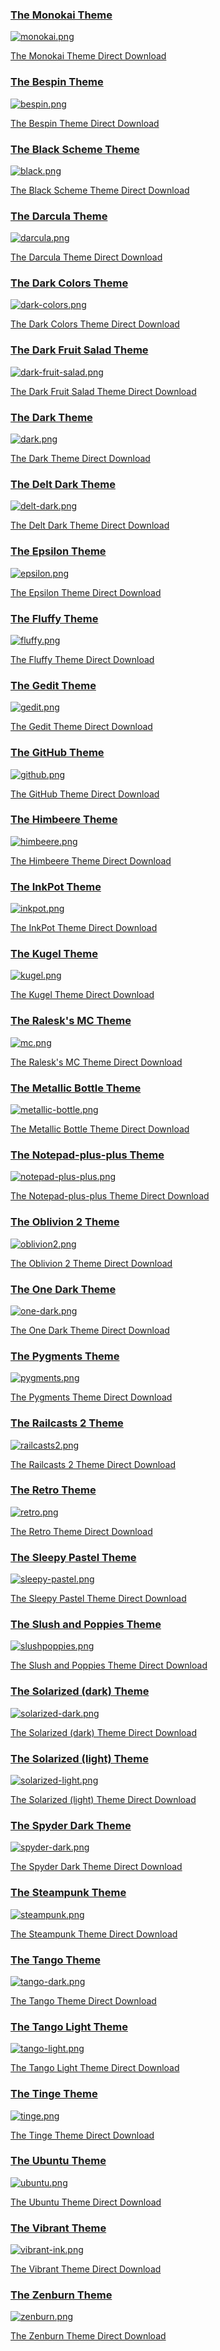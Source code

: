 ### [The Monokai Theme](../colorschemes/monokai.conf)

[![monokai.png](monokai.png)](monokai.png "The Monokai Theme")

[The Monokai Theme Direct Download](https://raw.githubusercontent.com/geany/geany-themes/master/colorschemes/monokai.conf)


### [The Bespin Theme](../colorschemes/bespin.conf)

[![bespin.png](bespin.png)](bespin.png "The Bespin Theme")

[The Bespin Theme Direct Download](https://raw.githubusercontent.com/geany/geany-themes/master/colorschemes/bespin.conf)


### [The Black Scheme Theme](../colorschemes/black.conf)

[![black.png](black.png)](black.png "The Black Scheme Theme")

[The Black Scheme Theme Direct Download](https://raw.githubusercontent.com/geany/geany-themes/master/colorschemes/black.conf)


### [The Darcula Theme](../colorschemes/darcula.conf)

[![darcula.png](darcula.png)](darcula.png "The Darcula Theme")

[The Darcula Theme Direct Download](https://raw.githubusercontent.com/geany/geany-themes/master/colorschemes/darcula.conf)


### [The Dark Colors Theme](../colorschemes/dark-colors.conf)

[![dark-colors.png](dark-colors.png)](dark-colors.png "The Dark Colors Theme")

[The Dark Colors Theme Direct Download](https://raw.githubusercontent.com/geany/geany-themes/master/colorschemes/dark-colors.conf)


### [The Dark Fruit Salad Theme](../colorschemes/dark-fruit-salad.conf)

[![dark-fruit-salad.png](dark-fruit-salad.png)](dark-fruit-salad.png "The Dark Fruit Salad Theme")

[The Dark Fruit Salad Theme Direct Download](https://raw.githubusercontent.com/geany/geany-themes/master/colorschemes/dark-fruit-salad.conf)


### [The Dark Theme](../colorschemes/dark.conf)

[![dark.png](dark.png)](dark.png "The Dark Theme")

[The Dark Theme Direct Download](https://raw.githubusercontent.com/geany/geany-themes/master/colorschemes/dark.conf)


### [The Delt Dark Theme](../colorschemes/delt-dark.conf)

[![delt-dark.png](delt-dark.png)](delt-dark.png "The Delt Dark Theme")

[The Delt Dark Theme Direct Download](https://raw.githubusercontent.com/geany/geany-themes/master/colorschemes/delt-dark.conf)


### [The Epsilon Theme](../colorschemes/epsilon.conf)

[![epsilon.png](epsilon.png)](epsilon.png "The Epsilon Theme")

[The Epsilon Theme Direct Download](https://raw.githubusercontent.com/geany/geany-themes/master/colorschemes/epsilon.conf)


### [The Fluffy Theme](../colorschemes/fluffy.conf)

[![fluffy.png](fluffy.png)](fluffy.png "The Fluffy Theme")

[The Fluffy Theme Direct Download](https://raw.githubusercontent.com/geany/geany-themes/master/colorschemes/fluffy.conf)


### [The Gedit Theme](../colorschemes/gedit.conf)

[![gedit.png](gedit.png)](gedit.png "The Gedit Theme")

[The Gedit Theme Direct Download](https://raw.githubusercontent.com/geany/geany-themes/master/colorschemes/gedit.conf)


### [The GitHub Theme](../colorschemes/github.conf)

[![github.png](github.png)](github.png "The GitHub Theme")

[The GitHub Theme Direct Download](https://raw.githubusercontent.com/geany/geany-themes/master/colorschemes/github.conf)


### [The Himbeere Theme](../colorschemes/himbeere.conf)

[![himbeere.png](himbeere.png)](himbeere.png "The Himbeere Theme")

[The Himbeere Theme Direct Download](https://raw.githubusercontent.com/geany/geany-themes/master/colorschemes/himbeere.conf)


### [The InkPot Theme](../colorschemes/inkpot.conf)

[![inkpot.png](inkpot.png)](inkpot.png "The InkPot Theme")

[The InkPot Theme Direct Download](https://raw.githubusercontent.com/geany/geany-themes/master/colorschemes/inkpot.conf)


### [The Kugel Theme](../colorschemes/kugel.conf)

[![kugel.png](kugel.png)](kugel.png "The Kugel Theme")

[The Kugel Theme Direct Download](https://raw.githubusercontent.com/geany/geany-themes/master/colorschemes/kugel.conf)


### [The Ralesk's MC Theme](../colorschemes/mc.conf)

[![mc.png](mc.png)](mc.png "The Ralesk's MC Theme")

[The Ralesk's MC Theme Direct Download](https://raw.githubusercontent.com/geany/geany-themes/master/colorschemes/mc.conf)


### [The Metallic Bottle Theme](../colorschemes/metallic-bottle.conf)

[![metallic-bottle.png](metallic-bottle.png)](metallic-bottle.png "The Metallic Bottle Theme")

[The Metallic Bottle Theme Direct Download](https://raw.githubusercontent.com/geany/geany-themes/master/colorschemes/metallic-bottle.conf)


### [The Notepad-plus-plus Theme](../colorschemes/notepad-plus-plus.conf)

[![notepad-plus-plus.png](notepad-plus-plus.png)](notepad-plus-plus.png "The Notepad-plus-plus Theme")

[The Notepad-plus-plus Theme Direct Download](https://raw.githubusercontent.com/geany/geany-themes/master/colorschemes/notepad-plus-plus.conf)


### [The Oblivion 2 Theme](../colorschemes/oblivion2.conf)

[![oblivion2.png](oblivion2.png)](oblivion2.png "The Oblivion 2 Theme")

[The Oblivion 2 Theme Direct Download](https://raw.githubusercontent.com/geany/geany-themes/master/colorschemes/oblivion2.conf)


### [The One Dark Theme](../colorschemes/one-dark.conf)

[![one-dark.png](one-dark.png)](one-dark.png "The One Dark Theme")

[The One Dark Theme Direct Download](https://raw.githubusercontent.com/geany/geany-themes/master/colorschemes/one-dark.conf)


### [The Pygments Theme](../colorschemes/pygments.conf)

[![pygments.png](pygments.png)](pygments.png "The Pygments Theme")

[The Pygments Theme Direct Download](https://raw.githubusercontent.com/geany/geany-themes/master/colorschemes/pygments.conf)


### [The Railcasts 2 Theme](../colorschemes/railcasts2.conf)

[![railcasts2.png](railcasts2.png)](railcasts2.png "The Railcasts 2 Theme")

[The Railcasts 2 Theme Direct Download](https://raw.githubusercontent.com/geany/geany-themes/master/colorschemes/railcasts2.conf)


### [The Retro Theme](../colorschemes/retro.conf)

[![retro.png](retro.png)](retro.png "The Retro Theme")

[The Retro Theme Direct Download](https://raw.githubusercontent.com/geany/geany-themes/master/colorschemes/retro.conf)


### [The Sleepy Pastel Theme](../colorschemes/sleepy-pastel.conf)

[![sleepy-pastel.png](sleepy-pastel.png)](sleepy-pastel.png "The Sleepy Pastel Theme")

[The Sleepy Pastel Theme Direct Download](https://raw.githubusercontent.com/geany/geany-themes/master/colorschemes/sleepy-pastel.conf)


### [The Slush and Poppies Theme](../colorschemes/slushpoppies.conf)

[![slushpoppies.png](slushpoppies.png)](slushpoppies.png "The Slush and Poppies Theme")

[The Slush and Poppies Theme Direct Download](https://raw.githubusercontent.com/geany/geany-themes/master/colorschemes/slushpoppies.conf)


### [The Solarized (dark) Theme](../colorschemes/solarized-dark.conf)

[![solarized-dark.png](solarized-dark.png)](solarized-dark.png "The Solarized (dark) Theme")

[The Solarized (dark) Theme Direct Download](https://raw.githubusercontent.com/geany/geany-themes/master/colorschemes/solarized-dark.conf)


### [The Solarized (light) Theme](../colorschemes/solarized-light.conf)

[![solarized-light.png](solarized-light.png)](solarized-light.png "The Solarized (light) Theme")

[The Solarized (light) Theme Direct Download](https://raw.githubusercontent.com/geany/geany-themes/master/colorschemes/solarized-light.conf)


### [The Spyder Dark Theme](../colorschemes/spyder-dark.conf)

[![spyder-dark.png](spyder-dark.png)](spyder-dark.png "The Spyder Dark Theme")

[The Spyder Dark Theme Direct Download](https://raw.githubusercontent.com/geany/geany-themes/master/colorschemes/spyder-dark.conf)


### [The Steampunk Theme](../colorschemes/steampunk.conf)

[![steampunk.png](steampunk.png)](steampunk.png "The Steampunk Theme")

[The Steampunk Theme Direct Download](https://raw.githubusercontent.com/geany/geany-themes/master/colorschemes/steampunk.conf)


### [The Tango Theme](../colorschemes/tango-dark.conf)

[![tango-dark.png](tango-dark.png)](tango-dark.png "The Tango Theme")

[The Tango Theme Direct Download](https://raw.githubusercontent.com/geany/geany-themes/master/colorschemes/tango-dark.conf)


### [The Tango Light Theme](../colorschemes/tango-light.conf)

[![tango-light.png](tango-light.png)](tango-light.png "The Tango Light Theme")

[The Tango Light Theme Direct Download](https://raw.githubusercontent.com/geany/geany-themes/master/colorschemes/tango-light.conf)


### [The Tinge Theme](../colorschemes/tinge.conf)

[![tinge.png](tinge.png)](tinge.png "The Tinge Theme")

[The Tinge Theme Direct Download](https://raw.githubusercontent.com/geany/geany-themes/master/colorschemes/tinge.conf)


### [The Ubuntu Theme](../colorschemes/ubuntu.conf)

[![ubuntu.png](ubuntu.png)](ubuntu.png "The Ubuntu Theme")

[The Ubuntu Theme Direct Download](https://raw.githubusercontent.com/geany/geany-themes/master/colorschemes/ubuntu.conf)


### [The Vibrant Theme](../colorschemes/vibrant-ink.conf)

[![vibrant-ink.png](vibrant-ink.png)](vibrant-ink.png "The Vibrant Theme")

[The Vibrant Theme Direct Download](https://raw.githubusercontent.com/geany/geany-themes/master/colorschemes/vibrant-ink.conf)


### [The Zenburn Theme](../colorschemes/zenburn.conf)

[![zenburn.png](zenburn.png)](zenburn.png "The Zenburn Theme")

[The Zenburn Theme Direct Download](https://raw.githubusercontent.com/geany/geany-themes/master/colorschemes/zenburn.conf)
